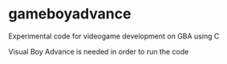 # gameboyadvance
Experimental code for videogame development on GBA using C

Visual Boy Advance is needed in order to run the code

